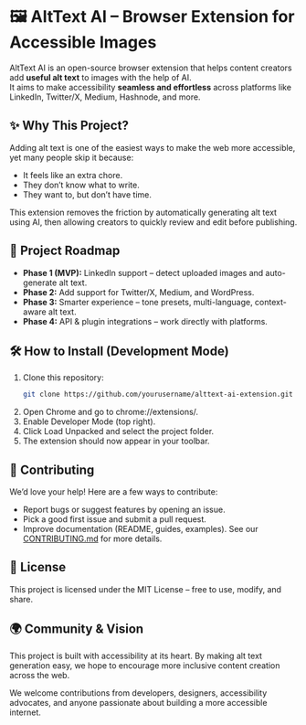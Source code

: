 # 🖼️ AltText AI – Browser Extension for Accessible Images

AltText AI is an open-source browser extension that helps content creators add **useful alt text** to images with the help of AI.  
It aims to make accessibility **seamless and effortless** across platforms like LinkedIn, Twitter/X, Medium, Hashnode, and more.  

## ✨ Why This Project?
Adding alt text is one of the easiest ways to make the web more accessible, yet many people skip it because:
- It feels like an extra chore.
- They don’t know what to write.
- They want to, but don’t have time.

This extension removes the friction by automatically generating alt text using AI, then allowing creators to quickly review and edit before publishing.  

## 🚀 Project Roadmap
- **Phase 1 (MVP):** LinkedIn support – detect uploaded images and auto-generate alt text.  
- **Phase 2:** Add support for Twitter/X, Medium, and WordPress.  
- **Phase 3:** Smarter experience – tone presets, multi-language, context-aware alt text.  
- **Phase 4:** API & plugin integrations – work directly with platforms.  

## 🛠️ How to Install (Development Mode)
1. Clone this repository:
   ```bash
   git clone https://github.com/yourusername/alttext-ai-extension.git
2. Open Chrome and go to chrome://extensions/.
3. Enable Developer Mode (top right).
4. Click Load Unpacked and select the project folder.
5. The extension should now appear in your toolbar.

## 🤝 Contributing

We’d love your help! Here are a few ways to contribute:

- Report bugs or suggest features by opening an issue.
- Pick a good first issue and submit a pull request.
- Improve documentation (README, guides, examples).
See our [CONTRIBUTING.md](CONTRIBUTING.md) for more details.

## 📜 License

This project is licensed under the MIT License
 – free to use, modify, and share.

## 🌍 Community & Vision

This project is built with accessibility at its heart.
By making alt text generation easy, we hope to encourage more inclusive content creation across the web.

We welcome contributions from developers, designers, accessibility advocates, and anyone passionate about building a more accessible internet.
